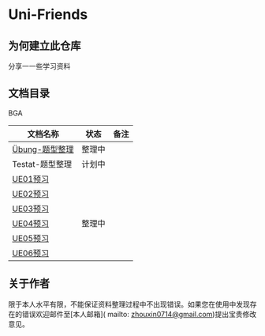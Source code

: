 # Uni-Friends




## 为何建立此仓库

分享一一些学习资料





## 文档目录

BGA

| 文档名称                               | 状态   | 备注 |
| -------------------------------------- | ------ | ---- |
| [Übung-题型整理](BGA-1/UE-Aufgaben.md) | 整理中 |      |
| Testat-题型整理                        | 计划中 |      |
| [UE01预习](BGA-1/UE01-Vorbereitung.md) |        |      |
| [UE02预习](BGA-1/UE02-Vorbereitung.md) |        |      |
| [UE03预习](BGA-1/UE03-Vorbereitung.md) |        |      |
| [UE04预习](BGA-1/UE04-Vorbereitung.md) | 整理中 |      |
| [UE05预习](BGA-1/UE05-Vorbereitung.md) |        |      |
| [UE06预习](BGA-1/UE06-Vorbereitung.md) |        |      |



## 关于作者

限于本人水平有限，不能保证资料整理过程中不出现错误。如果您在使用中发现存在的错误欢迎邮件至[本人邮箱]( mailto: zhouxin0714@gmail.com)提出宝贵修改意见。

